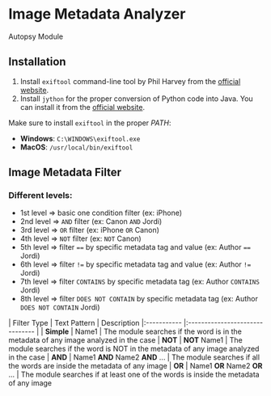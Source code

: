 # Image Metadata Analyzer 
Autopsy Module

## Installation
1. Install `exiftool` command-line tool by Phil Harvey from the [official website](https://exiftool.org/).
2. Install `jython` for the proper conversion of Python code into Java. You can install it from the [official website](https://www.jython.org/download).

Make sure to install `exiftool` in the proper *PATH*:
- **Windows**: `C:\WINDOWS\exiftool.exe`
- **MacOS**: `/usr/local/bin/exiftool`

## Image Metadata Filter
### Different levels:
- 1st level => basic one condition filter (ex: iPhone)
- 2nd level => `AND` filter (ex: Canon `AND` Jordi)
- 3rd level => `OR` filter (ex: iPhone `OR` Canon)
- 4th level => `NOT` filter (ex: `NOT` Canon)
- 5th level => filter `==` by specific metadata tag and value (ex: Author `==` Jordi)
- 6th level => filter `!=` by specific metadata tag and value (ex: Author `!=` Jordi)
- 7th level => filter `CONTAINS` by specific metadata tag (ex: Author `CONTAINS` Jordi)
- 8th level => filter `DOES NOT CONTAIN` by specific metadata tag (ex: Author `DOES NOT CONTAIN` Jordi)


| Filter Type | Text Pattern                    | Description
|:----------- |:------------------------------- |
| **Simple**  | Name1                           | The module searches if the word is in the metadata of any image analyzed in the case
| **NOT**     | **NOT** Name1                   | The module searches if the word is NOT in the metadata of any image analyzed in the case
| **AND**     | Name1 **AND** Name2 **AND** ... | The module searches if all the words are inside the metadata of any image
| **OR**      | Name1 **OR** Name2 **OR** ...   | The module searches if at least one of the words is inside the metadata of any image
 



